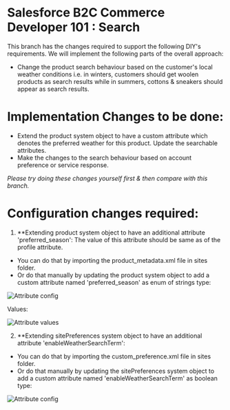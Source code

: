# Salesforce B2C Commerce Developer 101 : Search

This branch has the changes required to support the following DIY's requirements. We will implement the following parts of the overall approach:

* Change the product search behaviour based on the customer's local weather conditions i.e. in winters, customers should get woolen products as search results while in summers, cottons & sneakers should appear as search results.

# Implementation Changes to be done:

* Extend the product system object to have a custom attribute which denotes the preferred weather for this product. Update the searchable attributes.
* Make the changes to the search behaviour based on account preference or service response.

_Please try doing these changes yourself first & then compare with this branch._

# Configuration changes required:

1) **Extending product system object to have an additional attribute 'preferred_season': 
The value of this attribute should be same as of the profile attribute.

* You can do that by importing the product_metadata.xml file in sites folder.	
* Or do that manually by updating the product system object to add a custom attribute named 'preferred_season' as enum of strings type:	

![Attribute config](https://github.com/pravngaur/Dev_101/blob/DIY_WeatherService/custom_app_dev101/docs/prod_attr.png)	

Values:	

![Attribute values](https://github.com/pravngaur/Dev_101/blob/DIY_Search/custom_app_dev101/docs/Screenshot%202020-05-08%20at%203.36.46%20PM.png)

2) **Extending sitePreferences system object to have an additional attribute 'enableWeatherSearchTerm': 

* You can do that by importing the custom_preference.xml file in sites folder.	
* Or do that manually by updating the sitePreferences system object to add a custom attribute named 'enableWeatherSearchTerm' as boolean type:	

![Attribute config](https://github.com/pravngaur/Dev_101/blob/DIY_WeatherService/custom_app_dev101/docs/site_pref.png)	

